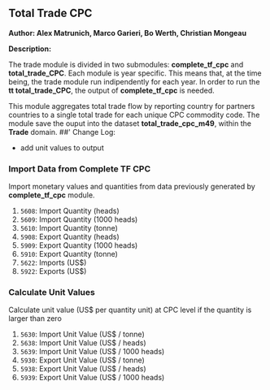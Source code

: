 ## Total Trade CPC

**Author: Alex Matrunich, Marco Garieri, Bo Werth, Christian Mongeau**

**Description:**

The trade module is divided in two submodules: **complete\_tf\_cpc** and
**total\_trade\_CPC**. Each module is year specific. This means that, at the
time being, the trade module run indipendently for each year. In order to
run the **tt total\_trade\_CPC**, the output of **complete\_tf\_cpc** is
needed.

This module aggregates total trade flow by reporting country for partners
countries to a single total trade for each unique CPC commodity code. The
module save the ouput into the dataset **total\_trade\_cpc\_m49**,
within the **Trade** domain.
##' 
Change Log:

- add unit values to output



### Import Data from Complete TF CPC

Import monetary values and quantities from data previously generated by
**complete_tf_cpc** module.

1. `5608`: Import Quantity (heads)
2. `5609`: Import Quantity (1000 heads)
3. `5610`: Import Quantity (tonne)
4. `5908`: Export Quantity (heads)
5. `5909`: Export Quantity (1000 heads)
6. `5910`: Export Quantity (tonne)
7. `5622`: Imports (US$)
8. `5922`: Exports (US$)



### Calculate Unit Values

Calculate unit value (US$ per quantity unit) at CPC level if the quantity is
larger than zero

1. `5630`: Import Unit Value (US$ / tonne)
2. `5638`: Import Unit Value (US$ / heads)
3. `5639`: Import Unit Value (US$ / 1000 heads)
4. `5930`: Export Unit Value (US$ / tonne)
5. `5938`: Export Unit Value (US$ / heads)
6. `5939`: Export Unit Value (US$ / 1000 heads)



